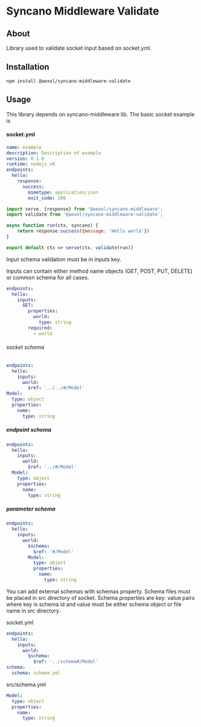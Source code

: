 # Syncano Middleware Validate

## About

Library used to validate socket input based on socket.yml.

## Installation
```
npm install @aexol/syncano-middleware-validate
```

## Usage

This library depends on syncano-middleware lib. The basic socket example is

#### socket.yml

```yaml
name: example
description: Description of example
version: 0.1.0
runtime: nodejs_v8
endpoints:
  hello:
    response:
      success:
        mimetype: application/json
        exit_code: 200
```

```javascript
import serve, {response} from '@aexol/syncano-middleware';
import validate from '@aexol/syncano-middleware-validate';

async function run(ctx, syncano) {
    return response.success({message: 'Hello world'})
}

export default ctx => serve(ctx, validate(run))
```

Input schema validation must be in inputs key.

Inputs can contain either method name objects (GET, POST, PUT, DELETE) or
common schema for all cases.

```yaml
endpoints:
  hello:
    inputs:
      GET:
        properties:
          world:
            type: string
        required:
          - world
```

###### socket schema
```yaml
endpoints:
  hello:
    inputs:
      world:
        $ref: '../../#/Model'
Model:
  type: object
  properties:
    name:
      type: string
```

##### endpoint schema
```yaml
endpoints:
  hello:
    inputs:
      world:
        $ref: '../#/Model'
  Model:
    type: object
    properties:
      name:
        type: string
```

##### parameter schema
```yaml
endpoints:
  hello:
    inputs:
      world:
        $schema:
          $ref: '#/Model'
        Model:
          type: object
          properties:
            name:
              type: string
```

You can add external schemas with schemas property. Schema files must be placed in src directory of socket. Schema properties are key: value pairs
where key is schema id and value must be either schema object or file name in src directory.

socket.yml
```yaml
endpoints:
  hello:
    inputs:
      world:
        $schema:
          $ref: '../schema#/Model'
schema:
  schema: schema.yml
```

src/schema.yml
```yaml
Model:
  type: object
  properties:
    name:
      type: string
```
